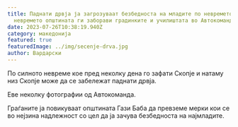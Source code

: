 ```yaml
---
title: Паднати дрвја ја загрозуваат безбедноста на младите по невремето – По
  невремето општината ги заборави градинките и училиштата во Автокоманда
date: 2023-07-26T10:38:19.940Z
category: македонија
featured: true
featuredImage: ../img/secenje-drva.jpg
author: Вардарски
---
```

<!--StartFragment-->

По силното невреме кое пред неколку дена го зафати Скопје и натаму низ Скопје може да се забележат паднати дрвја.

Еве неколку фотографии од Автокоманда.

Граѓаните ја повикуваат општината Гази Баба да превземе мерки кои се во нејзина надлежност со цел да ја зачува безбедноста на најмладите.

<!--EndFragment-->